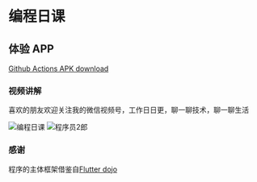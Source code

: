 # 编程日课

## 体验 APP

[Github Actions APK download](https://github.com/meilab/daily_coding/releases)

### 视频讲解

喜欢的朋友欢迎关注我的微信视频号，工作日日更，聊一聊技术，聊一聊生活

![编程日课](https://github.com/meilab/daily_coding/blob/main/assets/images/daily-coding-video.jpeg)
![程序员2郎](https://github.com/meilab/daily_coding/blob/main/assets/images/twolang_video.jpeg)

### 感谢

程序的主体框架借鉴自[Flutter dojo](https://github.com/xuyisheng/flutter_dojo)
